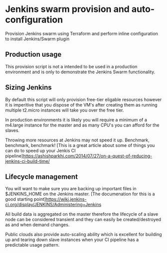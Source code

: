 # Jenkins swarm provision and auto-configuration

Provision Jenkins swarm using Terraform and perform inline configuration to install Jenkins/Swarm plugin

## Production usage
This provision script is not a intended to be used in a production environment and is only to demonstrate the Jenkins Swarm functionality.

## Sizing Jenkins

By default this script will only provision free-tier eligable resources however it is imperitive that you dispose of the VM's after creating them as running multiple t2.micro instances will take you over the free tier.

In production environments it is likely you will require a minimum of a m4.large instance for the master and as many CPU's you can afford for the slaves.

Throwing more resources at Jenkins may not speed it up.  Benchmark, benchmark, benchmark!  [This is a great article about some of things you can do to speed up your Jenkis CI pipeline]<https://ashishparkhi.com/2014/07/27/on-a-quest-of-reducing-jenkins-ci-build-time/>

## Lifecycle management
You will want to make sure you are backing up important files in $JENKINS_HOME on the Jenkins master.  [The documenation for this is a good starting point]<https://wiki.jenkins-ci.org/display/JENKINS/Administering+Jenkins>

All build data is aggregated on the master therefore the lifecycle of a slave node can be considered transient and they can easily be created/destroyed as and when demand changes.

Public clouds also provide auto-scaling ability which is excellent for building up and tearing down slave instances when your CI pipeline has a predictable usage pattern.
